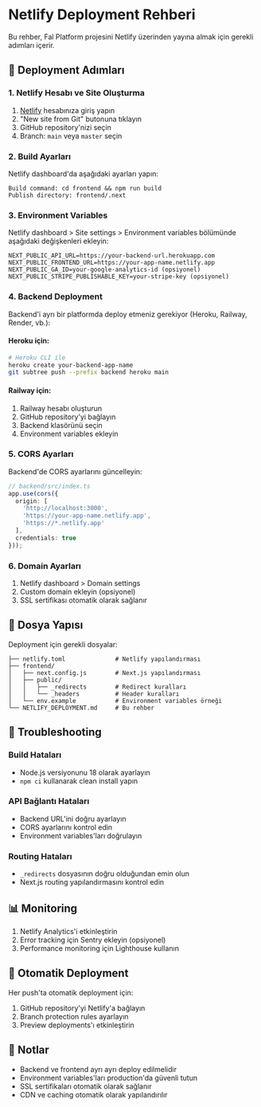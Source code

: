 # Netlify Deployment Rehberi

Bu rehber, Fal Platform projesini Netlify üzerinden yayına almak için gerekli adımları içerir.

## 🚀 Deployment Adımları

### 1. Netlify Hesabı ve Site Oluşturma

1. [Netlify](https://netlify.com) hesabınıza giriş yapın
2. "New site from Git" butonuna tıklayın
3. GitHub repository'nizi seçin
4. Branch: `main` veya `master` seçin

### 2. Build Ayarları

Netlify dashboard'da aşağıdaki ayarları yapın:

```
Build command: cd frontend && npm run build
Publish directory: frontend/.next
```

### 3. Environment Variables

Netlify dashboard > Site settings > Environment variables bölümünde aşağıdaki değişkenleri ekleyin:

```
NEXT_PUBLIC_API_URL=https://your-backend-url.herokuapp.com
NEXT_PUBLIC_FRONTEND_URL=https://your-app-name.netlify.app
NEXT_PUBLIC_GA_ID=your-google-analytics-id (opsiyonel)
NEXT_PUBLIC_STRIPE_PUBLISHABLE_KEY=your-stripe-key (opsiyonel)
```

### 4. Backend Deployment

Backend'i ayrı bir platformda deploy etmeniz gerekiyor (Heroku, Railway, Render, vb.):

#### Heroku için:
```bash
# Heroku CLI ile
heroku create your-backend-app-name
git subtree push --prefix backend heroku main
```

#### Railway için:
1. Railway hesabı oluşturun
2. GitHub repository'yi bağlayın
3. Backend klasörünü seçin
4. Environment variables ekleyin

### 5. CORS Ayarları

Backend'de CORS ayarlarını güncelleyin:

```typescript
// backend/src/index.ts
app.use(cors({
  origin: [
    'http://localhost:3000',
    'https://your-app-name.netlify.app',
    'https://*.netlify.app'
  ],
  credentials: true
}));
```

### 6. Domain Ayarları

1. Netlify dashboard > Domain settings
2. Custom domain ekleyin (opsiyonel)
3. SSL sertifikası otomatik olarak sağlanır

## 📁 Dosya Yapısı

Deployment için gerekli dosyalar:

```
├── netlify.toml              # Netlify yapılandırması
├── frontend/
│   ├── next.config.js        # Next.js yapılandırması
│   ├── public/
│   │   ├── _redirects        # Redirect kuralları
│   │   └── _headers          # Header kuralları
│   └── env.example           # Environment variables örneği
└── NETLIFY_DEPLOYMENT.md     # Bu rehber
```

## 🔧 Troubleshooting

### Build Hataları
- Node.js versiyonunu 18 olarak ayarlayın
- `npm ci` kullanarak clean install yapın

### API Bağlantı Hataları
- Backend URL'ini doğru ayarlayın
- CORS ayarlarını kontrol edin
- Environment variables'ları doğrulayın

### Routing Hataları
- `_redirects` dosyasının doğru olduğundan emin olun
- Next.js routing yapılandırmasını kontrol edin

## 📊 Monitoring

1. Netlify Analytics'i etkinleştirin
2. Error tracking için Sentry ekleyin (opsiyonel)
3. Performance monitoring için Lighthouse kullanın

## 🔄 Otomatik Deployment

Her push'ta otomatik deployment için:
1. GitHub repository'yi Netlify'a bağlayın
2. Branch protection rules ayarlayın
3. Preview deployments'ı etkinleştirin

## 📝 Notlar

- Backend ve frontend ayrı ayrı deploy edilmelidir
- Environment variables'ları production'da güvenli tutun
- SSL sertifikaları otomatik olarak sağlanır
- CDN ve caching otomatik olarak yapılandırılır

